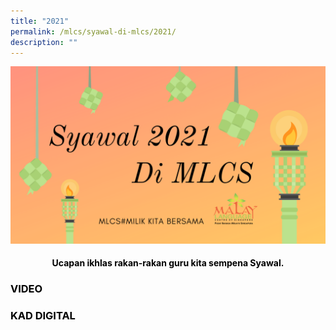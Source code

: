 ```yaml
---
title: "2021"
permalink: /mlcs/syawal-di-mlcs/2021/
description: ""
---
```

![Syawal di MLCS 2021](/images/syawal-2021-di-mlcs.png)

<h4 style="color:black" align="center">Ucapan ikhlas rakan-rakan guru kita sempena Syawal.</h4>

<h3 style="color:black" align="left">VIDEO</h3>

<h3 style="color:black" align="left">KAD DIGITAL</h3>